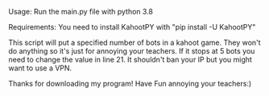 Usage: Run the main.py file with python 3.8

Requirements: You need to install KahootPY with "pip install -U KahootPY"

This script will put a specified number of bots in a kahoot game. They won't do anything so it's just for annoying your teachers. If it stops at 5 bots you need to change the value in line 21. It shouldn't ban your IP but you might want to use a VPN.

Thanks for downloading my program! Have Fun annoying your teachers:)